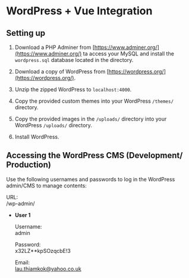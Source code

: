 # WordPress + Vue Integration

## Setting up

1. Download a PHP Adminer from [https://www.adminer.org/](https://www.adminer.org/) ta access your MySQL and install the `wordpress.sql` database located in the directory.

2. Download a copy of WordPress from [https://wordpress.org/](https://wordpress.org/).

3. Unzip the zipped WordPress to `localhost:4000`.

4. Copy the provided custom themes into your WordPress `/themes/` directory.

5. Copy the provided images in the `/uploads/` directory into your WordPress `/uploads/` directory.

6. Install WordPress.

## Accessing the WordPress CMS (Development/ Production)

Use the following usernames and passwords to log in the WordPress admin/CMS to manage contents:

URL:  
/wp-admin/

* **User 1**

  Username:  
  admin

  Password:  
  x32LZ**kpSOzqcbE!3

  Email:  
  lau.thiamkok@yahoo.co.uk

